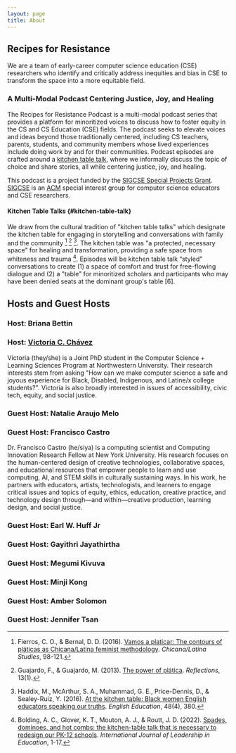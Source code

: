 ```yaml
---
layout: page
title: About
---
```


## Recipes for Resistance

We are a team of early-career computer science education (CSE) researchers who identify and critically address inequities and bias in CSE to transform the space into a more equitable field. 

### A Multi-Modal Podcast Centering Justice, Joy, and Healing
The Recipes for Resistance Podcast is a multi-modal podcast series that provides a platform for minoritized voices to discuss how to foster equity in the CS and CS Education (CSE) fields. The podcast seeks to elevate voices and ideas beyond those traditionally centered, including CS teachers, parents, students, and community members whose lived experiences include doing work by and for their communities. Podcast episodes are crafted around a [kitchen table talk](#kitchen-table-talk), where we informally discuss the topic of choice and share stories, all while centering justice, joy, and healing. 

This podcast is a project funded by the [SIGCSE Special Projects Grant](https://sigcse.org/programs/special/2022.html). [SIGCSE](https://sigcse.org/about/profile.html) is an [ACM](https://www.acm.org) special interest group for computer science educators and CSE researchers. 

#### Kitchen Table Talks {#kitchen-table-talk}
We draw from the cultural tradition of "kitchen table talks" which designate the kitchen table for engaging in storytelling and conversations with family and the community [^Fierros] [^Guajardo] [^Haddix]. The kitchen table was "a protected, necessary space" for healing and transformation, providing a safe space from whiteness and trauma [^Bolding]. Episodes will be kitchen table talk “styled” conversations to create (1) a space of comfort and trust for free-flowing dialogue and (2) a "table" for minoritized scholars and participants who may have been denied seats at the dominant group's table [6]. 

[^Bolding]: Bolding, A. C., Glover, K. T., Mouton, A. J., & Routt, J. D. (2022). [Spades, dominoes, and hot combs: the kitchen-table talk that is necessary to redesign our PK-12 schools](https://www.researchgate.net/profile/April-Mouton/publication/358475840_Spades_dominoes_and_hot_combs_the_kitchen-table_talk_that_is_necessary_to_redesign_our_PK-12_schools/links/620880fdafa8884cabdf28f5/Spades-dominoes-and-hot-combs-the-kitchen-table-talk-that-is-necessary-to-redesign-our-PK-12-schools.pdf). *International Journal of Leadership in Education*, 1-17.

[^Fierros]: Fierros, C. O., & Bernal, D. D. (2016). [Vamos a platicar: The contours of pláticas as Chicana/Latina feminist methodology](https://thisbridgecalledcyberspace.net/FILES/3943.pdf). *Chicana/Latina Studies*, 98-121.

[^Guajardo]: Guajardo, F., & Guajardo, M. (2013). [The power of plática](https://reflectionsjournal.net/wp-content/uploads/CopyrightUpdates/Vol13N1/Reflections13.1-The-Power-of-Platica.pdf). *Reflections*, 13(1).

[^Haddix]: Haddix, M., McArthur, S. A., Muhammad, G. E., Price-Dennis, D., & Sealey-Ruiz, Y. (2016). [At the kitchen table: Black women English educators speaking our truths](https://d1wqtxts1xzle7.cloudfront.net/47950588/EE0484Provocateurpword-with-cover-page-v2.pdf?Expires=1661048895&Signature=JX9YNlnZR7bAzBc0vANZaMWDcJnpsdYsEOAEJTejt-UA3wiWNa7MO4TFZtG-on3MsILPXx2v6IJwycGHVp9KoeKrR7njP6uf34hSgN0x2cw5by5QvDdR-OQbF4V6V57L6~CQ6zjK5BH2l8diHDLuoI6w4JPEeplaT383OeFX2vrJUsayKgECQvAiWYCMkYmKMaa2m2Lz5MJwo8Khf2yFd5Teko0eXAeFn8RLhofszXoX4dF756DqwnAevsACrqSHH1NGIqPuHmjdsp1LSvYp7km1ijhA1b54McApkCR8lRY8oc2ueQuGTRx6gu0gfq2157MmeNdbxjf9dZhMbodSaQ__&Key-Pair-Id=APKAJLOHF5GGSLRBV4ZA). *English Education*, 48(4), 380.

## Hosts and Guest Hosts

### Host: Briana Bettin

### Host: [Victoria C. Ch&aacute;vez](http://vickiebananas.com)
Victoria (they/she) is a Joint PhD student in the Computer Science + Learning Sciences Program at Northwestern University. Their research interests stem from asking "How can we make computer science a safe and joyous experience for Black, Disabled, Indigenous, and Latine/x college students?". Victoria is also broadly interested in issues of accessibility, civic tech, equity, and social justice.

### Guest Host: Natalie Araujo Melo

### Guest Host: Francisco Castro
Dr. Francisco Castro (he/siya) is a computing scientist and Computing Innovation Research Fellow at New York University. His research focuses on the human-centered design of creative technologies, collaborative spaces, and educational resources that empower people to learn and use computing, AI, and STEM skills in culturally sustaining ways. In his work, he partners with educators, artists, technologists, and learners to engage critical issues and topics of equity, ethics, education, creative practice, and technology design through—and within—creative production, learning design, and social justice.

### Guest Host: Earl W. Huff Jr

### Guest Host: Gayithri Jayathirtha

### Guest Host: Megumi Kivuva

### Guest Host: Minji Kong

### Guest Host: Amber Solomon

### Guest Host: Jennifer Tsan
